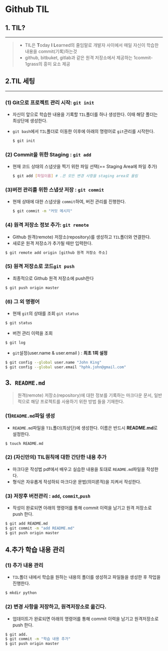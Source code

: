 # Github TIL

## 1. TIL?

____



> * TIL은 **T**oday **I** **L**earned의 줄임말로 개발자 사이에서 매일 자신이 학습한 내용을 commit(기록)하는것
> * github, bitbuket, gitlab과 같은 원격 저장소에서 제공하는 1commit-1grass의 흥미 요소 제공

## 2.TIL 세팅

___

### (1) Git으로 프로젝트 관리 시작: `git init`

* 자신이 앞으로 학습한 내용을 기록할 `TIL`폴더를 하나 생성한다. 이때 해당 폴더는 최상단에 생성한다.

* `git bash`에서 `TIL`폴더로 이동한 이후에 아래의 명령어로 `git`관리를 시작한다.

  ```bash
  $ git init
  ```

### (2) Commit을 위한 Staging : `git add`

* 현재 코드 상태의 스냅샷을 찍기 위한 파일 선택(== Staging Area에 파일 추가)

  ```bash
  $ git add [파일이름] # .은 모든 변경 사항을 staging area로 올림
  ```

### (3)버전 관리를 위한 스냅샷 저장 : `git commit`

* 현재 상태에 대한 스냅샷을 `commit`하여, 버전 관리를 진행한다.

  ```bash
  $ git commit -m "커밋 메시지"
  ```

  

### (4) 원격 저장소 정보 추가: `git remote`

* Github 원격(remote) 저장소(repository)를 생성하고 `TIL`폴더와 연결한다.
* 새로운 원격 저장소가 추가될 때만 입력한다.

```bash
$ git remote add origin [github 원격 저장소 주소]
```



### (5) 원격 저장소로 코드`git push`

* 최종적으로 Github 원격 저장소에 push한다

```bash
$ git push origin master
```

### (6) 그 외 명령어

* 현재 `git`의 상태를 조회 `git status`

```bash
$ git status
```

* 버전 관리 이력을 조회

```bash
$ git log
```

* `git`설정(user.name & user.email ) : **최초 1회 설정**

```bash
$ git config --global user.name "John King"
$ git config --global user.email "hphk.john@gmail.com"
```

## 3.` README.md`

> 원격(remote) 저장소(repository)에 대한 정보를 기록하는 마크다운 문서, 일반적으로 해당 프로젝트를 사용하기 위한 방법 들을 기재한다.

### (1)`README.md`파일 생성

* `README.md`파일을 `TIL`폴더(최상단)에 생성한다. 이름은 반드시 **README.md**로 설정한다.

```bash
$ touch README.md
```

### (2) (자신만의) TIL원칙에 대한 간단한 내용 추가

* 마크다운 작성법 pdf에서 배우고 실습한 내용을 토대로 `README.md`파일을 작성한다.
* 형식은 자유롭게 작성하되 마크다운 문법(의미론적)을 지켜서 작성한다.

### (3) 저장후 버전관리 : `add`, `commit`,`push`

* 작성이 완료되면 아래의 명령어를 통해 commit 이력을 남기고 원격 저장소로 push 한다.

```bash
$ git add README.md
$ git commit -m "add README.md"
$ git push origin master
```

## 4.추가 학습 내용 관리

### (1) 추가 내용 관리

* `TIL`폴더 내에서 학습을 원하는 내용의 폴더를 생성하고 파일들을 생성한 후 작업을 진행한다.

```bash
$ mkdir python
```

### (2) 변경 사항을 저장하고, 원격저장소로 옮긴다.

* 업데이트가 완료되면 아래의 명령어를 통해 commit 이력을 남기고 원격저장소로 push 한다.

```bash
$ git add.
$ git commit -m "학습 내용 추가"
$ git push origin master

```



